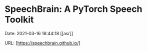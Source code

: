 # SpeechBrain: A PyTorch Speech Toolkit

Date: 2021-03-16 18:44:18
[[asr]]

URL: [https://speechbrain.github.io/]
